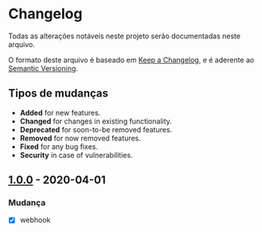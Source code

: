 # Changelog
Todas as alterações notáveis neste projeto serão documentadas neste arquivo.

O formato deste arquivo é baseado em [Keep a Changelog](https://keepachangelog.com/en/1.0.0/), e é aderente ao [Semantic Versioning](https://semver.org/spec/v2.0.0.html).

## Tipos de mudanças
* <b>Added</b> for new features.
* <b>Changed</b> for changes in existing functionality.
* <b>Deprecated</b> for soon-to-be removed features.
* <b>Removed</b> for now removed features.
* <b>Fixed</b> for any bug fixes.
* <b>Security</b> in case of vulnerabilities.

## [1.0.0] - 2020-04-01
### Mudança
* [x]  webhook

[Unreleased]: https://github.com/olivierlacan/keep-a-changelog/compare/v1.0.0...HEAD
[1.0.0]: https://github.com/olivierlacan/keep-a-changelog/compare/v0.3.0...v1.0.0